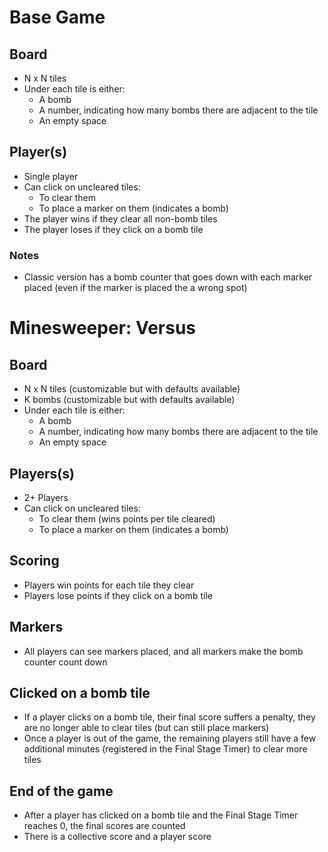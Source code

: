 # Base Game

## Board
- N x N tiles
- Under each tile is either:
    - A bomb
    - A number, indicating how many bombs there are adjacent to the tile
    - An empty space

## Player(s)
- Single player
- Can click on uncleared tiles:   
    - To clear them
    - To place a marker on them (indicates a bomb)
- The player wins if they clear all non-bomb tiles
- The player loses if they click on a bomb tile

### Notes
- Classic version has a bomb counter that goes down with each marker placed (even if the marker is placed the a wrong spot)


# Minesweeper: Versus

## Board
- N x N tiles (customizable but with defaults available)
- K bombs (customizable but with defaults available)
- Under each tile is either:
    - A bomb
    - A number, indicating how many bombs there are adjacent to the tile
    - An empty space

## Players(s)
- 2+ Players
- Can click on uncleared tiles:   
    - To clear them (wins points per tile cleared)
    - To place a marker on them (indicates a bomb)

## Scoring
- Players win points for each tile they clear
- Players lose points if they click on a bomb tile

## Markers
- All players can see markers placed, and all markers make the bomb counter count down

## Clicked on a bomb tile
- If a player clicks on a bomb tile, their final score suffers a penalty, they are no longer able to clear tiles (but can still place markers)
- Once a player is out of the game, the remaining players still have a few additional minutes (registered in the Final Stage Timer) to clear more tiles

## End of the game
- After a player has clicked on a bomb tile and the Final Stage Timer reaches 0, the final scores are counted
- There is a collective score and a player score
